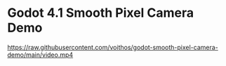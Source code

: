# Godot 4.1 Smooth Pixel Camera Demo

https://raw.githubusercontent.com/voithos/godot-smooth-pixel-camera-demo/main/video.mp4
